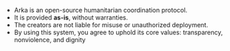 - Arka is an open-source humanitarian coordination protocol.
- It is provided **as-is**, without warranties.
- The creators are not liable for misuse or unauthorized deployment.
- By using this system, you agree to uphold its core values: transparency, nonviolence, and dignity